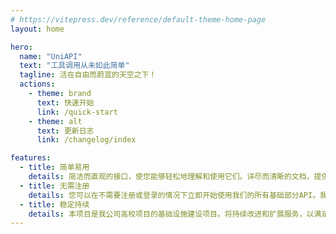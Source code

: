 ```yaml
---
# https://vitepress.dev/reference/default-theme-home-page
layout: home

hero:
  name: "UniAPI"
  text: "工具调用从未如此简单"
  tagline: 活在自由而蔚蓝的天空之下！
  actions:
    - theme: brand
      text: 快速开始
      link: /quick-start
    - theme: alt
      text: 更新日志
      link: /changelog/index

features:
  - title: 简单易用
    details: 简洁而直观的接口，使您能够轻松地理解和使用它们。详尽而清晰的文档，提供了有关每个API端点的完整信息，包括请求参数、示例。
  - title: 无需注册
    details: 您可以在不需要注册或登录的情况下立即开始使用我们的所有基础部分API。我们相信开发应该是简单且无障碍的，因此基础部分我们没有繁琐的注册过程。
  - title: 稳定持续
    details: 本项目是我公司高校项目的基础设施建设项目。将持续改进和扩展服务，以满足不断变化的需求。项目的稳定性非常重要，以确保其他依赖项目始终可以进行开发和运营。
---
```


